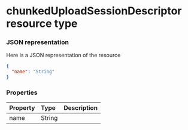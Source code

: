 # chunkedUploadSessionDescriptor resource type



### JSON representation

Here is a JSON representation of the resource

```json
{
  "name": "String"
}

```
### Properties
| Property	   | Type	|Description|
|:---------------|:--------|:----------|
|name|String||

<!-- uuid: d3cb9dfd-a68d-4043-831c-f7be4e67386d
2015-10-09 16:05:01 UTC -->